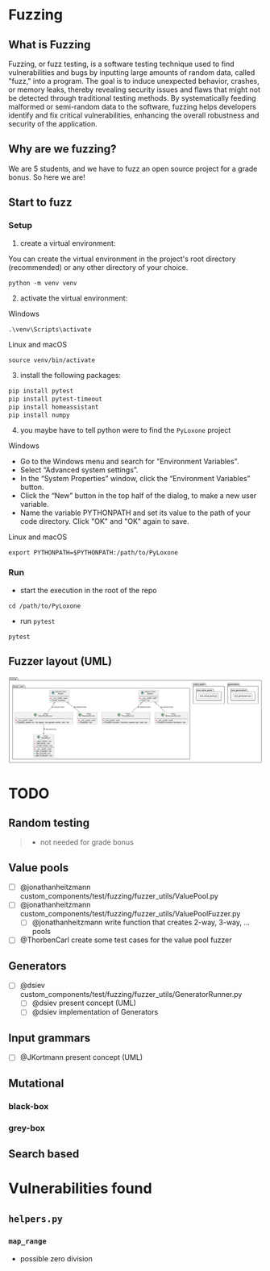 # Fuzzing
## What is Fuzzing
Fuzzing, or fuzz testing, is a software testing technique used to find vulnerabilities and bugs by inputting large amounts of random data, called "fuzz," into a program. 
The goal is to induce unexpected behavior, crashes, or memory leaks, thereby revealing security issues and flaws that might not be detected through traditional testing methods. 
By systematically feeding malformed or semi-random data to the software, fuzzing helps developers identify and fix critical vulnerabilities, enhancing the overall robustness and security of the application.

## Why are we fuzzing?
We are 5 students, and we have to fuzz an open source project for a grade bonus. 
So here we are!

## Start to fuzz
### Setup
1. create a virtual environment:

You can create the virtual environment in the project's root directory (recommended) or any other directory of your choice.
```shell
python -m venv venv
```
2. activate the virtual environment:

Windows
```shell
.\venv\Scripts\activate
```

Linux and macOS
```shell
source venv/bin/activate
```

3.  install the following packages:
```shell
pip install pytest
pip install pytest-timeout
pip install homeassistant
pip install numpy
```
4. you maybe have to tell python were to find the `PyLoxone` project 

Windows
- Go to the Windows menu and search for "Environment Variables".
- Select “Advanced system settings”.
- In the “System Properties” window, click the “Environment Variables” button.
- Click the “New” button in the top half of the dialog, to make a new user variable.
- Name the variable PYTHONPATH and set its value to the path of your code directory. Click "OK" and "OK" again to save.

Linux and macOS
```shell
export PYTHONPATH=$PYTHONPATH:/path/to/PyLoxone
```
### Run
- start the execution in the root of the repo
```shell
cd /path/to/PyLoxone
```
- run `pytest`
```shell
pytest
```

## Fuzzer layout (UML)
![fuzzer_overview](fuzzer_overview.svg)

# TODO

## Random testing 
> - not needed for grade bonus

## Value pools
- [ ] @jonathanheitzmann custom_components/test/fuzzing/fuzzer_utils/ValuePool.py
- [ ] @jonathanheitzmann custom_components/test/fuzzing/fuzzer_utils/ValuePoolFuzzer.py
  - [ ] @jonathanheitzmann write function that creates 2-way, 3-way, ... pools
- [ ] @ThorbenCarl create some test cases for the value pool fuzzer

## Generators
- [ ] @dsiev custom_components/test/fuzzing/fuzzer_utils/GeneratorRunner.py
  - [ ] @dsiev present concept (UML)
  - [ ] @dsiev implementation of Generators

## Input grammars
- [ ] @JKortmann present concept (UML)

## Mutational 
### black-box
### grey-box

## Search based

# Vulnerabilities found
## `helpers.py`
### `map_range`
- possible zero division
